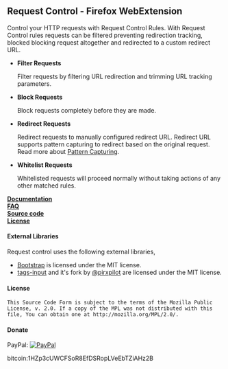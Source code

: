 ## Request Control - Firefox WebExtension

Control your HTTP requests with Request Control Rules.  With Request Control rules requests can be filtered preventing redirection tracking, blocked  blocking request altogether and redirected to a custom redirect URL.

<ul><li><b>Filter Requests</b>
<p>Filter requests by filtering URL redirection and trimming URL tracking parameters. </p>
</li><li><b>Block Requests</b>
<p>Block requests completely before they are made.</p></li>
<li>
<b>Redirect Requests</b>
<p>Redirect requests to manually configured redirect URL.  Redirect URL supports pattern capturing to redirect based on the original request. Read more about <a href="https://github.com/tumpio/requestcontrol/wiki/Request-Control-Help#redirect-using-pattern-capturing">Pattern Capturing</a>.</p>
</li>
<li><b>Whitelist Requests</b>
<p>Whitelisted requests will proceed normally without taking actions of any other matched rules.</p></li></ul>

<strong><a  href="https://github.com/tumpio/requestcontrol/wiki/Request-Control-Help">Documentation</a></strong></br>
<strong><a  href="https://github.com/tumpio/requestcontrol/wiki/FAQ">FAQ</a></strong></br>
<strong><a  href="https://github.com/tumpio/requestcontrol">Source code</a></strong></br>
<strong><a  href="https://github.com/tumpio/requestcontrol/blob/master/LICENSE">License</a></strong></br>

#### External Libraries
Request control uses the following external libraries,
- [Bootstrap](http://getbootstrap.com/) is licensed under the MIT license.
- [tags-input](https://github.com/developit/tags-input) and it's fork by [@pirxpilot](https://github.com/pirxpilot/tags-input) are licensed under the MIT license.

#### License
    This Source Code Form is subject to the terms of the Mozilla Public
    License, v. 2.0. If a copy of the MPL was not distributed with this
    file, You can obtain one at http://mozilla.org/MPL/2.0/.

#### Donate
PayPal: [![PayPal](https://www.paypalobjects.com/en_US/i/btn/btn_donate_SM.gif)](https://www.paypal.com/cgi-bin/webscr?cmd=_s-xclick&hosted_button_id=3UN97ARSMYP3U)

bitcoin:1HZp3cUWCFSoR8EfDSRopLVeEbTZiAHz2B
